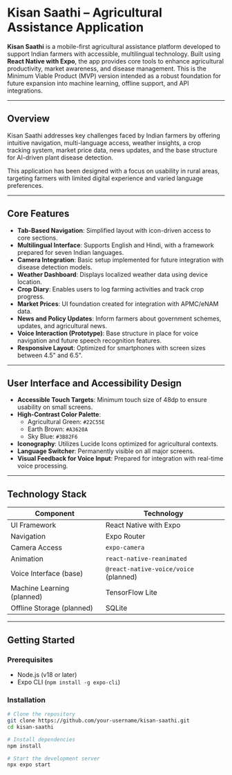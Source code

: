 # Kisan Saathi – Agricultural Assistance Application

**Kisan Saathi** is a mobile-first agricultural assistance platform developed to support Indian farmers with accessible, multilingual technology. Built using **React Native with Expo**, the app provides core tools to enhance agricultural productivity, market awareness, and disease management. This is the Minimum Viable Product (MVP) version intended as a robust foundation for future expansion into machine learning, offline support, and API integrations.

---

## Overview

Kisan Saathi addresses key challenges faced by Indian farmers by offering intuitive navigation, multi-language access, weather insights, a crop tracking system, market price data, news updates, and the base structure for AI-driven plant disease detection.

This application has been designed with a focus on usability in rural areas, targeting farmers with limited digital experience and varied language preferences.

---

## Core Features

- **Tab-Based Navigation**: Simplified layout with icon-driven access to core sections.
- **Multilingual Interface**: Supports English and Hindi, with a framework prepared for seven Indian languages.
- **Camera Integration**: Basic setup implemented for future integration with disease detection models.
- **Weather Dashboard**: Displays localized weather data using device location.
- **Crop Diary**: Enables users to log farming activities and track crop progress.
- **Market Prices**: UI foundation created for integration with APMC/eNAM data.
- **News and Policy Updates**: Inform farmers about government schemes, updates, and agricultural news.
- **Voice Interaction (Prototype)**: Base structure in place for voice navigation and future speech recognition features.
- **Responsive Layout**: Optimized for smartphones with screen sizes between 4.5" and 6.5".

---

## User Interface and Accessibility Design

- **Accessible Touch Targets**: Minimum touch size of 48dp to ensure usability on small screens.
- **High-Contrast Color Palette**:
  - Agricultural Green: `#22C55E`
  - Earth Brown: `#A3620A`
  - Sky Blue: `#3B82F6`
- **Iconography**: Utilizes Lucide Icons optimized for agricultural contexts.
- **Language Switcher**: Permanently visible on all major screens.
- **Visual Feedback for Voice Input**: Prepared for integration with real-time voice processing.

---

## Technology Stack

| Component                 | Technology                       |
|---------------------------|----------------------------------|
| UI Framework              | React Native with Expo           |
| Navigation                | Expo Router                      |
| Camera Access             | `expo-camera`                    |
| Animation                 | `react-native-reanimated`        |
| Voice Interface (base)    | `@react-native-voice/voice` (planned) |
| Machine Learning (planned)| TensorFlow Lite                  |
| Offline Storage (planned) | SQLite                           |

---

## Getting Started

### Prerequisites
- Node.js (v18 or later)
- Expo CLI (`npm install -g expo-cli`)

### Installation

```bash
# Clone the repository
git clone https://github.com/your-username/kisan-saathi.git
cd kisan-saathi

# Install dependencies
npm install

# Start the development server
npx expo start

